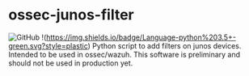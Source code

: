 # ossec-junos-filter
![GitHub](https://img.shields.io/github/license/zerealfox/ossec-junos-filter?style=plastic)
!(https://img.shields.io/badge/Language-python%203.5+-green.svg?style=plastic)
Python script to add filters on junos devices. Intended to be used in ossec/wazuh.
This software is preliminary and should not be used in production yet.
